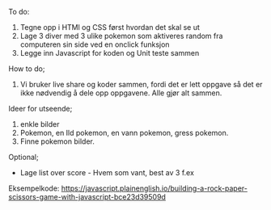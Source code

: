 


To do: 

1. Tegne opp i HTMl og CSS først hvordan det skal se ut
2. Lage 3 diver med 3 ulike pokemon som aktiveres random fra computeren sin side ved en onclick funksjon
3. Legge inn Javascript for koden og Unit teste sammen

How to do; 
1. Vi bruker live share og koder sammen, fordi det er lett oppgave så det er ikke nødvendig å dele opp oppgavene. Alle gjør alt sammen. 

Ideer for utseende;
1. enkle bilder
2. Pokemon, en Ild pokemon, en vann pokemon, gress pokemon. 
3. Finne pokemon bilder. 

Optional; 
- Lage list over score - Hvem som vant, best av 3 f.ex





Eksempelkode: https://javascript.plainenglish.io/building-a-rock-paper-scissors-game-with-javascript-bce23d39509d

